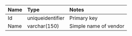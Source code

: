 | Name       | Type           | Notes  |
| :------------- | :-------------| :----- |
| Id      | uniqueidentifier | Primary key |
| Name      | varchar(150)      |   Simple name of vendor |
